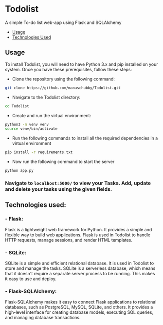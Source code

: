 # Todolist
A simple To-do list web-app using Flask and SQLAlchemy

- [Usage](/README.MD/#Usage)
- [Technologies Used](/README.MD/#Technologies-used)

## Usage

To install Todolist, you will need to have Python 3.x and pip installed on your system. Once you have these prerequisites, follow these steps:

- Clone the repository using the following command:
```bash
git clone https://github.com/manaschubby/Todolist.git
```

- Navigate to the Todolist directory:
```bash
cd Todolist
```

- Create and run the virtual environment:
```bash
python3 -m venv venv
source venv/bin/activate
```

- Run the following commands to install all the required dependencies in a virtual environment

```bash
pip install -r requirements.txt
```

- Now run the following command to start the server

```bash
python app.py
```


### Navigate to `localhost:5000/` to view your Tasks. Add, update and delete your tasks using the given fields.


## Technologies used:
### - Flask: 
Flask is a lightweight web framework for Python. It provides a simple and flexible way to build web applications. Flask is used in Todolist to handle HTTP requests, manage sessions, and render HTML templates.

### - SQLite:
SQLite is a simple and efficient relational database. It is used in Todolist to store and manage the tasks. SQLite is a serverless database, which means that it doesn't require a separate server process to be running. This makes it easy to use and deploy.

### - Flask-SQLAlchemy: 
Flask-SQLAlchemy makes it easy to connect Flask applications to relational databases, such as PostgreSQL, MySQL, SQLite, and others. It provides a high-level interface for creating database models, executing SQL queries, and managing database transactions.

